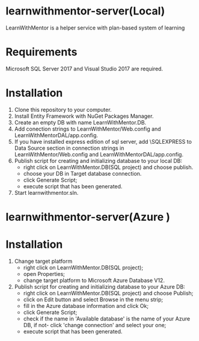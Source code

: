 # learnwithmentor-server(Local)
LearnWithMentor is a helper service with plan-based system of learning
# Requirements
Microsoft SQL Server 2017 and Visual Studio 2017 are required.
# Installation
1. Clone this repository to your computer.
2. Install Entity Framework with NuGet Packages Manager.
3. Create an empty DB with name LearnWithMentor.DB.
4. Add conection strings to LearnWithMentor/Web.config and LearnWithMentorDAL/app.config.
5. If you have installed express edition of sql server, add \SQLEXPRESS to Data Source section in connection strings in     LearnWithMentor/Web.config and LearnWithMentorDAL/app.config.
6. Publish script for creating and initializing database to your local DB:
    * right click on LearnWithMentor.DB(SQL project) and choose publish.
    * choose your DB in Target database connection.
    * click Generate Script;
    * execute script that has been generated.
7. Start learnwithmentor.sln.

# learnwithmentor-server(Azure )
# Installation
1. Change target platform
    * right click on LearnWithMentor.DB(SQL project);
    * open Properties;
    * change target platform to Microsoft Azure Database V12.
2. Publish script for creating and initializing database to your Azure DB:
    * right click on LearnWithMentor.DB(SQL project) and choose Publish;
    * click on Edit button and select Browse in the menu strip;
    * fill in the Azure database information and click Ok;
    * click Generate Script;
    * check if the name in 'Available database' is the name of your Azure DB, if not- click 'change connection' and select your one;
    * execute script that has been generated.
    
